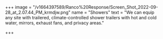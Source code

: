 +++
image = "/v1664397589/Ranco%20Response/Screen_Shot_2022-09-28_at_2.07.44_PM_krmdjw.png"
name = "Showers"
text = "We can equip any site with trailered, climate-controlled shower trailers with hot and cold water, mirrors, exhaust fans, and privacy areas."

+++

